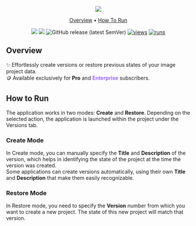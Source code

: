 <div align='center' markdown> 
<img src="https://github.com/supervisely-ecosystem/data-versioning/assets/57998637/acad95dc-abb3-4407-bbaf-2db0734ba126" /> <br>

<p align='center'>
  <a href='#overview'>Overview</a> •
  <a href='#how-to-run'>How To Run</a>
</p>

[![](https://img.shields.io/badge/supervisely-ecosystem-brightgreen)](https://ecosystem.supervisely.com/apps/supervisely-ecosystem/data-versioning)
[![](https://img.shields.io/badge/slack-chat-green.svg?logo=slack)](https://supervisely.com/slack)
![GitHub release (latest SemVer)](https://img.shields.io/github/v/release/supervisely-ecosystem/data-versioning)
[![views](https://app.supervisely.com/img/badges/views/supervisely-ecosystem/data-versioning.png)](https://supervisely.com)
[![runs](https://app.supervisely.com/img/badges/runs/supervisely-ecosystem/data-versioning.png)](https://supervisely.com)

</div>

## Overview

✨ Effortlessly create versions or restore previous states of your image project data. 
<br>🪙 Available exclusively for **Pro** and <span style="color:#96f">**Enterprise**</span> subscribers.

## How to Run

The application works in two modes: **Create** and **Restore**. Depending on the selected action, the application is launched within the project under the Versions tab.

### **Create Mode**

In Create mode, you can manually specify the **Title** and **Description** of the version, which helps in identifying the state of the project at the time the version was created. <br>Some applications can create versions automatically, using their own **Title** and **Description** that make them easily recognizable.

### **Restore Mode**
In Restore mode, you need to specify the **Version** number from which you want to create a new project. The state of this new project will match that version.